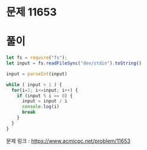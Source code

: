 # 문제 11653

# 풀이 

```javascript
let fs = require("fs");
let input = fs.readFileSync("dev/stdin").toString()

input = parseInt(input)

while ( input > 1 ) {
  for(i=2; i<=input; i++) {
    if (input % i == 0) {
      input = input / i
      console.log(i)
      break
    }
  }
}


```

문제 링크 : https://www.acmicpc.net/problem/11653